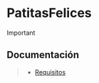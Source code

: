 # PatitasFelices

> [!IMPORTANT]
> 
>## Documentación

> - [Requisitos](https://liveespochedu-my.sharepoint.com/:w:/g/personal/felix_uchubanda_espoch_edu_ec/EajgbHGpaoJDvH23yjmu8YoBhHrk28RqT1IT8HavDUXHaQ?e=ly4CWB)

